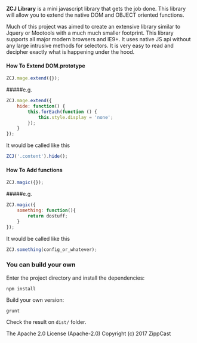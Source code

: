 
**ZCJ Library** is a mini javascript library that gets the job done. This library will allow you to extend the native DOM and OBJECT oriented functions.

Much of this project was aimed to create an extensive library similar to Jquery or Mootools with a much much smaller footprint. This library supports all major modern browsers and IE9+. It uses native JS api without any large intrusive methods for selectors. It is very easy to read and decipher exactly what is happening under the hood.

#### How To Extend DOM.prototype
```javascript
ZCJ.mage.extend({});
```
#####e.g.
```javascript
ZCJ.mage.extend({
	hide: function() {
		this.forEach(function () {
			this.style.display = 'none';
		});
	}
});
```
It would be called like this
```javascript
ZCJ('.content').hide();
```

#### How To Add functions
```javascript
ZCJ.magic({});
```
#####e.g.
```javascript
ZCJ.magic({
	something: function(){
		return dostuff;
	}
});
```
It would be called like this
```javascript
ZCJ.something(config_or_whatever);
```


### You can build your own

Enter the project directory and install the dependencies:

`npm install`

Build your own version:

`grunt`

Check the result on `dist/` folder.




The Apache 2.0 License (Apache-2.0)
Copyright (c) 2017 ZippCast
